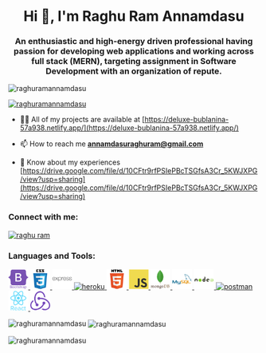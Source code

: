 <h1 align="center">Hi 👋, I'm Raghu Ram Annamdasu</h1>
<h3 align="center">An enthusiastic and high-energy driven professional having passion for developing web applications and working across full stack (MERN), targeting assignment in Software Development with an organization of repute.</h3>

<p align="left"> <img src="https://komarev.com/ghpvc/?username=raghuramannamdasu&label=Profile%20views&color=0e75b6&style=flat" alt="raghuramannamdasu" /> </p>

<p align="left"> <a href="https://github.com/ryo-ma/github-profile-trophy"><img src="https://github-profile-trophy.vercel.app/?username=raghuramannamdasu" alt="raghuramannamdasu" /></a> </p>

- 👨‍💻 All of my projects are available at [https://deluxe-bublanina-57a938.netlify.app/](https://deluxe-bublanina-57a938.netlify.app/)

- 📫 How to reach me **annamdasuraghuram@gmail.com**

- 📄 Know about my experiences [https://drive.google.com/file/d/10CFtr9rfPSIePBcTSGfsA3Cr_5KWJXPG/view?usp=sharing](https://drive.google.com/file/d/10CFtr9rfPSIePBcTSGfsA3Cr_5KWJXPG/view?usp=sharing)

<h3 align="left">Connect with me:</h3>
<p align="left">
<a href="https://linkedin.com/in/raghu ram" target="blank"><img align="center" src="https://raw.githubusercontent.com/rahuldkjain/github-profile-readme-generator/master/src/images/icons/Social/linked-in-alt.svg" alt="raghu ram" height="30" width="40" /></a>
</p>

<h3 align="left">Languages and Tools:</h3>
<p align="left"> <a href="https://getbootstrap.com" target="_blank" rel="noreferrer"> <img src="https://raw.githubusercontent.com/devicons/devicon/master/icons/bootstrap/bootstrap-plain-wordmark.svg" alt="bootstrap" width="40" height="40"/> </a> <a href="https://www.w3schools.com/css/" target="_blank" rel="noreferrer"> <img src="https://raw.githubusercontent.com/devicons/devicon/master/icons/css3/css3-original-wordmark.svg" alt="css3" width="40" height="40"/> </a> <a href="https://expressjs.com" target="_blank" rel="noreferrer"> <img src="https://raw.githubusercontent.com/devicons/devicon/master/icons/express/express-original-wordmark.svg" alt="express" width="40" height="40"/> </a> <a href="https://heroku.com" target="_blank" rel="noreferrer"> <img src="https://www.vectorlogo.zone/logos/heroku/heroku-icon.svg" alt="heroku" width="40" height="40"/> </a> <a href="https://www.w3.org/html/" target="_blank" rel="noreferrer"> <img src="https://raw.githubusercontent.com/devicons/devicon/master/icons/html5/html5-original-wordmark.svg" alt="html5" width="40" height="40"/> </a> <a href="https://developer.mozilla.org/en-US/docs/Web/JavaScript" target="_blank" rel="noreferrer"> <img src="https://raw.githubusercontent.com/devicons/devicon/master/icons/javascript/javascript-original.svg" alt="javascript" width="40" height="40"/> </a> <a href="https://www.mongodb.com/" target="_blank" rel="noreferrer"> <img src="https://raw.githubusercontent.com/devicons/devicon/master/icons/mongodb/mongodb-original-wordmark.svg" alt="mongodb" width="40" height="40"/> </a> <a href="https://www.mysql.com/" target="_blank" rel="noreferrer"> <img src="https://raw.githubusercontent.com/devicons/devicon/master/icons/mysql/mysql-original-wordmark.svg" alt="mysql" width="40" height="40"/> </a> <a href="https://nodejs.org" target="_blank" rel="noreferrer"> <img src="https://raw.githubusercontent.com/devicons/devicon/master/icons/nodejs/nodejs-original-wordmark.svg" alt="nodejs" width="40" height="40"/> </a> <a href="https://postman.com" target="_blank" rel="noreferrer"> <img src="https://www.vectorlogo.zone/logos/getpostman/getpostman-icon.svg" alt="postman" width="40" height="40"/> </a> <a href="https://reactjs.org/" target="_blank" rel="noreferrer"> <img src="https://raw.githubusercontent.com/devicons/devicon/master/icons/react/react-original-wordmark.svg" alt="react" width="40" height="40"/> </a> <a href="https://redux.js.org" target="_blank" rel="noreferrer"> <img src="https://raw.githubusercontent.com/devicons/devicon/master/icons/redux/redux-original.svg" alt="redux" width="40" height="40"/> </a> </p>

<p><img align="left" src="https://github-readme-stats.vercel.app/api/top-langs?username=raghuramannamdasu&show_icons=true&locale=en&layout=compact" alt="raghuramannamdasu" /></p>

<p>&nbsp;<img align="center" src="https://github-readme-stats.vercel.app/api?username=raghuramannamdasu&show_icons=true&locale=en" alt="raghuramannamdasu" /></p>

<p><img align="center" src="https://github-readme-streak-stats.herokuapp.com/?user=raghuramannamdasu&" alt="raghuramannamdasu" /></p>
